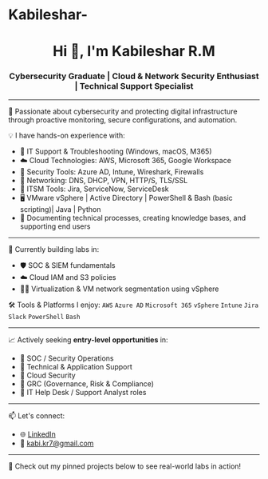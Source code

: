 # Kabileshar-
<h1 align="center">Hi 👋, I'm Kabileshar R.M</h1>
<h3 align="center">Cybersecurity Graduate | Cloud & Network Security Enthusiast | Technical Support Specialist</h3>

---

🔐 Passionate about cybersecurity and protecting digital infrastructure through proactive monitoring, secure configurations, and automation.

💡 I have hands-on experience with:
- 🔧 IT Support & Troubleshooting (Windows, macOS, M365)
- ☁️ Cloud Technologies: AWS, Microsoft 365, Google Workspace
- 🔐 Security Tools: Azure AD, Intune, Wireshark, Firewalls
- 📡 Networking: DNS, DHCP, VPN, HTTP/S, TLS/SSL
- 🧠 ITSM Tools: Jira, ServiceNow, ServiceDesk
- 🖥️ VMware vSphere | Active Directory | PowerShell & Bash (basic scripting)| Java | Python
- 📄 Documenting technical processes, creating knowledge bases, and supporting end users

---

🌱 Currently building labs in:
- 🛡️ SOC & SIEM fundamentals
- ☁️ Cloud IAM and S3 policies
- 🧑‍💻 Virtualization & VM network segmentation using vSphere

🛠️ Tools & Platforms I enjoy:
`AWS` `Azure AD` `Microsoft 365` `vSphere` `Intune` `Jira`  `Slack` `PowerShell` `Bash`  

---

📈 Actively seeking **entry-level opportunities** in:
- 🔹 SOC / Security Operations
- 🔹 Technical & Application Support
- 🔹 Cloud Security
- 🔹 GRC (Governance, Risk & Compliance)
- 🔹 IT Help Desk / Support Analyst roles

---

📫 Let's connect:
- 🌐 [LinkedIn](https://www.linkedin.com/in/kabileshar/)
- 📧 kabi.kr7@gmail.com

---

🔗 Check out my pinned projects below to see real-world labs in action!
